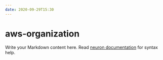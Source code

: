 ```yaml
---
date: 2020-09-29T15:30
---
```


# aws-organization

Write your Markdown content here. Read [neuron documentation](https://neuron.zettel.page/2011404.html) for syntax help.

